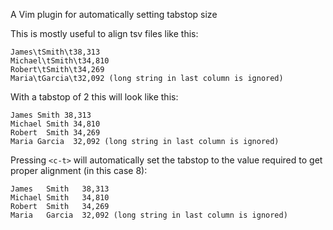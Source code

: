 A Vim plugin for automatically setting tabstop size

This is mostly useful to align tsv files like this:

    James\tSmith\t38,313
    Michael\tSmith\t34,810
    Robert\tSmith\t34,269
    Maria\tGarcia\t32,092 (long string in last column is ignored)

With a tabstop of 2 this will look like this:

    James Smith 38,313
    Michael Smith 34,810
    Robert  Smith 34,269
    Maria Garcia  32,092 (long string in last column is ignored)

Pressing `<c-t>` will automatically set the tabstop to the value required to
get proper alignment (in this case 8):

    James   Smith   38,313
    Michael Smith   34,810
    Robert  Smith   34,269
    Maria   Garcia  32,092 (long string in last column is ignored)

